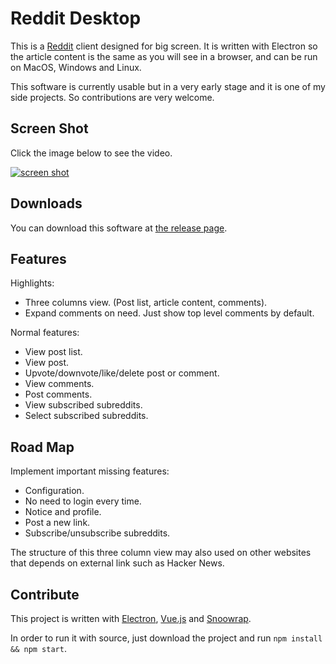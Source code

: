 
Reddit Desktop
======================

This is a [Reddit](www.reddit.com) client designed for big screen. It is written with Electron so the article content is the same as you will see in a browser, and can be run on MacOS, Windows and Linux.

This software is currently usable but in a very early stage and it is one of my side projects. So contributions are very welcome.


Screen Shot
---------------------

Click the image below to see the video.

[![screen shot](https://img.youtube.com/vi/4PmlsevYCT4/0.jpg)](https://www.youtube.com/watch?v=4PmlsevYCT4)


Downloads
--------------------

You can download this software at [the release page](https://github.com/wb14123/reddit-desktop/releases).


Features
---------------------

Highlights:

* Three columns view. (Post list, article content, comments).
* Expand comments on need. Just show top level comments by default.

Normal features:

* View post list.
* View post.
* Upvote/downvote/like/delete post or comment.
* View comments.
* Post comments.
* View subscribed subreddits.
* Select subscribed subreddits.



Road Map
---------------------

Implement important missing features:

* Configuration.
* No need to login every time.
* Notice and profile.
* Post a new link.
* Subscribe/unsubscribe subreddits.

The structure of this three column view may also used on other websites that depends on external link such as Hacker News.


Contribute
------------------

This project is written with [Electron](http://electron.atom.io/), [Vue.js](vuejs.org) and [Snoowrap](https://github.com/not-an-aardvark/snoowrap).

In order to run it with source, just download the project and run `npm install && npm start`.
